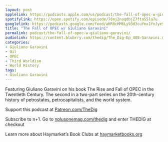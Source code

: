 ```yaml
---
layout: post
applelink: https://podcasts.apple.com/us/podcast/the-fall-of-opec-w-giuliano-garavini/id1043245989?i=1000617476004
spotifylink: https://open.spotify.com/episode/78nj2noqdbjZ7ftnS5la7u
googlelink: https://podcasts.google.com/feed/aHR0cHM6Ly93d3cuYmx1YnJyeS5jb20vZmVlZHMvdGhlZGlnLnhtbA/episode/aHR0cHM6Ly90aGVkaWcuYmx1YnJyeS5uZXQvP3A9MjQyNw?sa=X&ved=0CAUQkfYCahcKEwi44f7r1b-AAxUAAAAAHQAAAAAQNg
title: "The Fall of OPEC w/ Giuliano Garavini"
permalink: podcast/the-fall-of-opec-w-giuliano-garavini/
audiolink: https://content.blubrry.com/thedig/The_Dig-Ep_408-Garavini.mp3
categories:
- Giuliano Garavini
- Oil
- OPEC
- Third Worldism
- World History
tags:
- Giuliano Garavini
---
```


Featuring Giuliano Garavini on his book The Rise and Fall of OPEC in the Twentieth Century. The second in a two-part series on the 20th-century history of petrostates, petrocapitalists, and the world system.

Support this podcast at [Patreon.com/TheDig](Patreon.com/TheDig)

Subscribe to n+1. Go to [nplusonemag.com/thedig](nplusonemag.com/thedig) and enter THEDIG at checkout

Learn more about Haymarket’s Book Clubs at [haymarketbooks.org](haymarketbooks.org)
